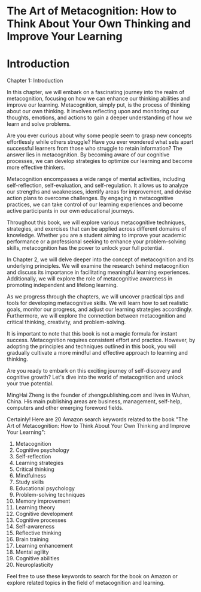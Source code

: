 # The Art of Metacognition: How to Think About Your Own Thinking and Improve Your Learning

# Introduction

Chapter 1: Introduction

In this chapter, we will embark on a fascinating journey into the realm of metacognition, focusing on how we can enhance our thinking abilities and improve our learning. Metacognition, simply put, is the process of thinking about our own thinking. It involves reflecting upon and monitoring our thoughts, emotions, and actions to gain a deeper understanding of how we learn and solve problems.

Are you ever curious about why some people seem to grasp new concepts effortlessly while others struggle? Have you ever wondered what sets apart successful learners from those who struggle to retain information? The answer lies in metacognition. By becoming aware of our cognitive processes, we can develop strategies to optimize our learning and become more effective thinkers.

Metacognition encompasses a wide range of mental activities, including self-reflection, self-evaluation, and self-regulation. It allows us to analyze our strengths and weaknesses, identify areas for improvement, and devise action plans to overcome challenges. By engaging in metacognitive practices, we can take control of our learning experiences and become active participants in our own educational journeys.

Throughout this book, we will explore various metacognitive techniques, strategies, and exercises that can be applied across different domains of knowledge. Whether you are a student aiming to improve your academic performance or a professional seeking to enhance your problem-solving skills, metacognition has the power to unlock your full potential.

In Chapter 2, we will delve deeper into the concept of metacognition and its underlying principles. We will examine the research behind metacognition and discuss its importance in facilitating meaningful learning experiences. Additionally, we will explore the role of metacognitive awareness in promoting independent and lifelong learning.

As we progress through the chapters, we will uncover practical tips and tools for developing metacognitive skills. We will learn how to set realistic goals, monitor our progress, and adjust our learning strategies accordingly. Furthermore, we will explore the connection between metacognition and critical thinking, creativity, and problem-solving.

It is important to note that this book is not a magic formula for instant success. Metacognition requires consistent effort and practice. However, by adopting the principles and techniques outlined in this book, you will gradually cultivate a more mindful and effective approach to learning and thinking.

Are you ready to embark on this exciting journey of self-discovery and cognitive growth? Let's dive into the world of metacognition and unlock your true potential.


MingHai Zheng is the founder of zhengpublishing.com and lives in Wuhan, China. His main publishing areas are business, management, self-help, computers and other emerging foreword fields.



Certainly! Here are 20 Amazon search keywords related to the book "The Art of Metacognition: How to Think About Your Own Thinking and Improve Your Learning":

1. Metacognition
2. Cognitive psychology
3. Self-reflection
4. Learning strategies
5. Critical thinking
6. Mindfulness
7. Study skills
8. Educational psychology
9. Problem-solving techniques
10. Memory improvement
11. Learning theory
12. Cognitive development
13. Cognitive processes
14. Self-awareness
15. Reflective thinking
16. Brain training
17. Learning enhancement
18. Mental agility
19. Cognitive abilities
20. Neuroplasticity

Feel free to use these keywords to search for the book on Amazon or explore related topics in the field of metacognition and learning.

